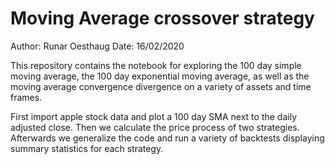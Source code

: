 # Moving Average crossover strategy

Author: Runar Oesthaug
Date: 16/02/2020

This repository contains the notebook for exploring the 100 day simple moving average, the 100 day exponential moving average, as well as the moving average convergence divergence on a variety of assets and time frames.

First import apple stock data and plot a 100 day SMA next to the daily adjusted close. Then we calculate the price process of two strategies. Afterwards we generalize the code and run a variety of backtests displaying summary statistics for each strategy.

